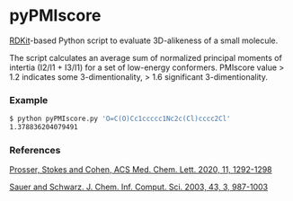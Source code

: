 # pyPMIscore

[RDKit](http://www.rdkit.org/)-based Python script to evaluate 3D-alikeness of a small molecule.

The script calculates an average sum of normalized principal moments of intertia (I2/I1 + I3/I1) for a set of low-energy conformers. PMIscore value > 1.2 indicates some 3-dimentionality, > 1.6 significant 3-dimentionality.

### Example

```bash
$ python pyPMIscore.py 'O=C(O)Cc1ccccc1Nc2c(Cl)cccc2Cl'
1.378836204079491
```

### References

[Prosser, Stokes and Cohen, ACS Med. Chem. Lett. 2020, 11, 1292-1298](https://pubs.acs.org/doi/10.1021/acsmedchemlett.0c00121)

[Sauer and Schwarz. J. Chem. Inf. Comput. Sci. 2003, 43, 3, 987-1003](https://pubs.acs.org/doi/10.1021/ci025599w)
